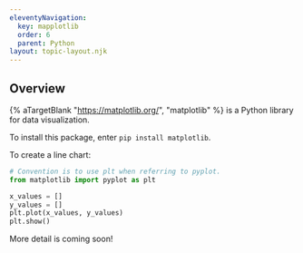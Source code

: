 ```yaml
---
eleventyNavigation:
  key: mapplotlib
  order: 6
  parent: Python
layout: topic-layout.njk
---
```


## Overview

{% aTargetBlank "https://matplotlib.org/", "matplotlib" %}
is a Python library for data visualization.

To install this package, enter `pip install matplotlib`.

To create a line chart:

```python
# Convention is to use plt when referring to pyplot.
from matplotlib import pyplot as plt

x_values = []
y_values = []
plt.plot(x_values, y_values)
plt.show()
```

More detail is coming soon!
